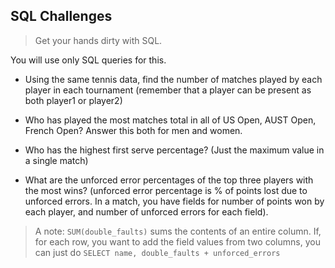 ## SQL Challenges

>Get your hands dirty with SQL.

You will use only SQL queries for this.

 * Using the same tennis data, find the number of matches played by
   each player in each tournament (remember that a player can be
   present as both player1 or player2)

* Who has played the most matches total in all of US Open, AUST Open,
  French Open? Answer this both for men and women.

* Who has the highest first serve percentage? (Just the maximum value
  in a single match)

* What are the unforced error percentages of the top three players
  with the most wins? (unforced error percentage is % of points lost
  due to unforced errors. In a match, you have fields for number of
  points won by each player, and number of unforced errors for each
  field).

> A note: `SUM(double_faults)` sums the contents of an entire column.
> If, for each row, you want to add the field values from two columns,
> you can just do `SELECT name, double_faults + unforced_errors`
